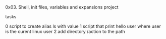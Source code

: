 0x03. Shell, init files, variables and expansions project

tasks

0 script to create alias ls with value
1 script that print hello user where user is the curent linux user
2 add directory /action to the path
